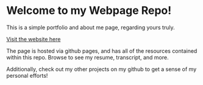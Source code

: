 # Welcome to my Webpage Repo!
This is a simple portfolio and about me page, regarding yours truly.

[Visit the website here](https://hscopalm.github.io/)

The page is hosted via github pages, and has all of the resources contained within this repo. Browse to see my resume, transcript, and more. 

Additionally, check out my other projects on my github to get a sense of my personal efforts!